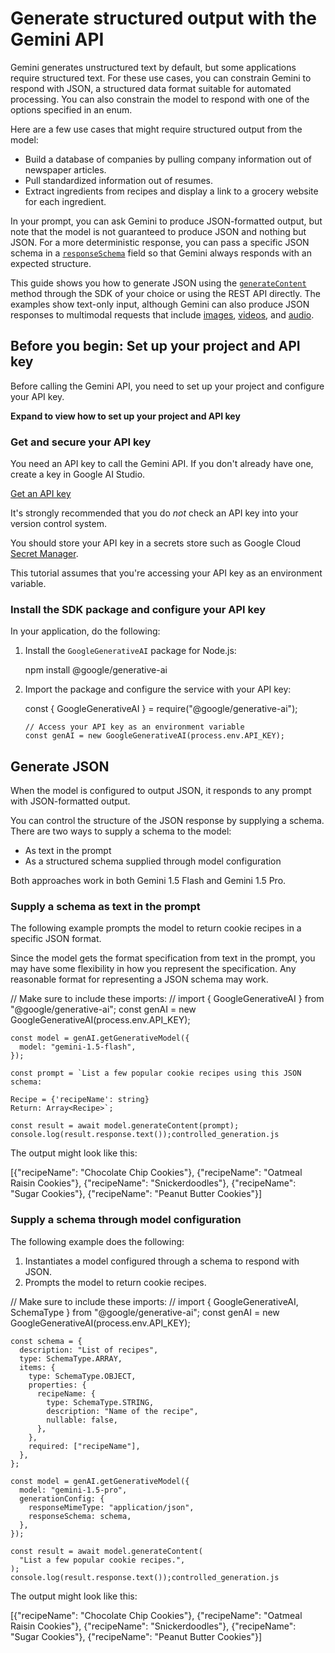 Generate structured output with the Gemini API
==============================================

Gemini generates unstructured text by default, but some applications require structured text. For these use cases, you can constrain Gemini to respond with JSON, a structured data format suitable for automated processing. You can also constrain the model to respond with one of the options specified in an enum.

Here are a few use cases that might require structured output from the model:

*   Build a database of companies by pulling company information out of newspaper articles.
*   Pull standardized information out of resumes.
*   Extract ingredients from recipes and display a link to a grocery website for each ingredient.

In your prompt, you can ask Gemini to produce JSON-formatted output, but note that the model is not guaranteed to produce JSON and nothing but JSON. For a more deterministic response, you can pass a specific JSON schema in a [`responseSchema`](https://ai.google.dev/api/rest/v1beta/GenerationConfig#FIELDS.response_schema) field so that Gemini always responds with an expected structure.

This guide shows you how to generate JSON using the [`generateContent`](https://ai.google.dev/api/rest/v1/models/generateContent) method through the SDK of your choice or using the REST API directly. The examples show text-only input, although Gemini can also produce JSON responses to multimodal requests that include [images](https://ai.google.dev/gemini-api/docs/vision), [videos](https://ai.google.dev/gemini-api/docs/vision), and [audio](https://ai.google.dev/gemini-api/docs/audio).

Before you begin: Set up your project and API key
-------------------------------------------------

Before calling the Gemini API, you need to set up your project and configure your API key.

**Expand to view how to set up your project and API key**

### Get and secure your API key

You need an API key to call the Gemini API. If you don't already have one, create a key in Google AI Studio.

[Get an API key](https://aistudio.google.com/app/apikey)

It's strongly recommended that you do _not_ check an API key into your version control system.

You should store your API key in a secrets store such as Google Cloud [Secret Manager](https://cloud.google.com/secret-manager/docs).

This tutorial assumes that you're accessing your API key as an environment variable.

### Install the SDK package and configure your API key

In your application, do the following:

1.  Install the `GoogleGenerativeAI` package for Node.js:
    
    npm install @google/generative-ai
    
2.  Import the package and configure the service with your API key:
    
    const { GoogleGenerativeAI } = require("@google/generative-ai");
        
        // Access your API key as an environment variable
        const genAI = new GoogleGenerativeAI(process.env.API_KEY);

Generate JSON
-------------

When the model is configured to output JSON, it responds to any prompt with JSON-formatted output.

You can control the structure of the JSON response by supplying a schema. There are two ways to supply a schema to the model:

*   As text in the prompt
*   As a structured schema supplied through model configuration

Both approaches work in both Gemini 1.5 Flash and Gemini 1.5 Pro.

### Supply a schema as text in the prompt

The following example prompts the model to return cookie recipes in a specific JSON format.

Since the model gets the format specification from text in the prompt, you may have some flexibility in how you represent the specification. Any reasonable format for representing a JSON schema may work.

// Make sure to include these imports:
    // import { GoogleGenerativeAI } from "@google/generative-ai";
    const genAI = new GoogleGenerativeAI(process.env.API_KEY);
    
    const model = genAI.getGenerativeModel({
      model: "gemini-1.5-flash",
    });
    
    const prompt = `List a few popular cookie recipes using this JSON schema:
    
    Recipe = {'recipeName': string}
    Return: Array<Recipe>`;
    
    const result = await model.generateContent(prompt);
    console.log(result.response.text());controlled_generation.js

The output might look like this:

\[{"recipeName": "Chocolate Chip Cookies"}, {"recipeName": "Oatmeal Raisin Cookies"}, {"recipeName": "Snickerdoodles"}, {"recipeName": "Sugar Cookies"}, {"recipeName": "Peanut Butter Cookies"}\]

### Supply a schema through model configuration

The following example does the following:

1.  Instantiates a model configured through a schema to respond with JSON.
2.  Prompts the model to return cookie recipes.

// Make sure to include these imports:
    // import { GoogleGenerativeAI, SchemaType } from "@google/generative-ai";
    const genAI = new GoogleGenerativeAI(process.env.API_KEY);
    
    const schema = {
      description: "List of recipes",
      type: SchemaType.ARRAY,
      items: {
        type: SchemaType.OBJECT,
        properties: {
          recipeName: {
            type: SchemaType.STRING,
            description: "Name of the recipe",
            nullable: false,
          },
        },
        required: ["recipeName"],
      },
    };
    
    const model = genAI.getGenerativeModel({
      model: "gemini-1.5-pro",
      generationConfig: {
        responseMimeType: "application/json",
        responseSchema: schema,
      },
    });
    
    const result = await model.generateContent(
      "List a few popular cookie recipes.",
    );
    console.log(result.response.text());controlled_generation.js

The output might look like this:

\[{"recipeName": "Chocolate Chip Cookies"}, {"recipeName": "Oatmeal Raisin Cookies"}, {"recipeName": "Snickerdoodles"}, {"recipeName": "Sugar Cookies"}, {"recipeName": "Peanut Butter Cookies"}\]